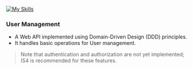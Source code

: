 [![My Skills](https://skillicons.dev/icons?i=cs)](https://skillicons.dev)
### User Management 
- A Web API implemented using Domain-Driven Design (DDD) principles.
- It handles basic operations for User management.
> Note that authentication and authorization are not yet implemented; IS4 is recommended for these features.

